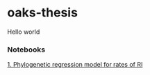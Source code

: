 # oaks-thesis
Hello world


### Notebooks

[1. Phylogenetic regression model for rates of RI](https://nbviewer.jupyter.org/github/eaton-lab/oaks-thesis/blob/master/notebooks/model-check.ipynb)


